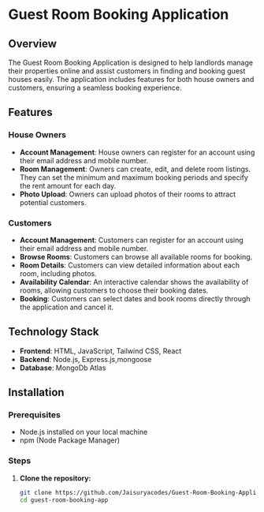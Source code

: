 # Guest Room Booking Application

## Overview
The Guest Room Booking Application is designed to help landlords manage their properties online and assist customers in finding and booking guest houses easily. The application includes features
for both house owners and customers, ensuring a seamless booking experience.

## Features

### House Owners
- **Account Management**: House owners can register for an account using their email address and mobile number.
- **Room Management**: Owners can create, edit, and delete room listings. They can set the minimum and maximum booking periods and specify the rent amount for each day.
- **Photo Upload**: Owners can upload photos of their rooms to attract potential customers.

### Customers
- **Account Management**: Customers can register for an account using their email address and mobile number.
- **Browse Rooms**: Customers can browse all available rooms for booking.
- **Room Details**: Customers can view detailed information about each room, including photos.
- **Availability Calendar**: An interactive calendar shows the availability of rooms, allowing customers to choose their booking dates.
- **Booking**: Customers can select dates and book rooms directly through the application and cancel it.

## Technology Stack
- **Frontend**: HTML, JavaScript, Tailwind CSS, React
- **Backend**: Node.js, Express.js,mongoose
- **Database**: MongoDb Atlas

## Installation

### Prerequisites
- Node.js installed on your local machine
- npm (Node Package Manager)

### Steps

1. **Clone the repository:**
   ```bash
   git clone https://github.com/Jaisuryacodes/Guest-Room-Booking-Application.git
   cd guest-room-booking-app
